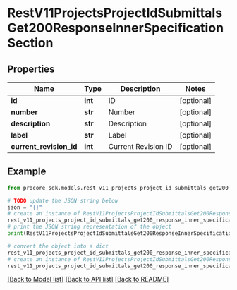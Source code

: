 # RestV11ProjectsProjectIdSubmittalsGet200ResponseInnerSpecificationSection


## Properties

Name | Type | Description | Notes
------------ | ------------- | ------------- | -------------
**id** | **int** | ID | [optional] 
**number** | **str** | Number | [optional] 
**description** | **str** | Description | [optional] 
**label** | **str** | Label | [optional] 
**current_revision_id** | **int** | Current Revision ID | [optional] 

## Example

```python
from procore_sdk.models.rest_v11_projects_project_id_submittals_get200_response_inner_specification_section import RestV11ProjectsProjectIdSubmittalsGet200ResponseInnerSpecificationSection

# TODO update the JSON string below
json = "{}"
# create an instance of RestV11ProjectsProjectIdSubmittalsGet200ResponseInnerSpecificationSection from a JSON string
rest_v11_projects_project_id_submittals_get200_response_inner_specification_section_instance = RestV11ProjectsProjectIdSubmittalsGet200ResponseInnerSpecificationSection.from_json(json)
# print the JSON string representation of the object
print(RestV11ProjectsProjectIdSubmittalsGet200ResponseInnerSpecificationSection.to_json())

# convert the object into a dict
rest_v11_projects_project_id_submittals_get200_response_inner_specification_section_dict = rest_v11_projects_project_id_submittals_get200_response_inner_specification_section_instance.to_dict()
# create an instance of RestV11ProjectsProjectIdSubmittalsGet200ResponseInnerSpecificationSection from a dict
rest_v11_projects_project_id_submittals_get200_response_inner_specification_section_from_dict = RestV11ProjectsProjectIdSubmittalsGet200ResponseInnerSpecificationSection.from_dict(rest_v11_projects_project_id_submittals_get200_response_inner_specification_section_dict)
```
[[Back to Model list]](../README.md#documentation-for-models) [[Back to API list]](../README.md#documentation-for-api-endpoints) [[Back to README]](../README.md)


